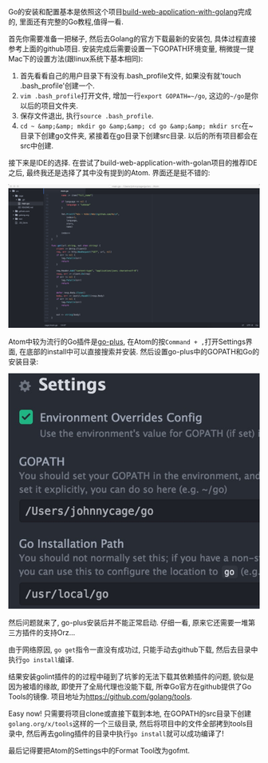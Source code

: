 <p>Go的安装和配置基本是依照这个项目<a href="https://github.com/astaxie/build-web-application-with-golang">build-web-application-with-golang</a>完成的, 里面还有完整的Go教程,值得一看.</p>
<p>首先你需要准备一把梯子, 然后去Golang的官方下载最新的安装包, 具体过程直接参考上面的github项目. 安装完成后需要设置一下GOPATH环境变量, 稍微提一提Mac下的设置方法(跟linux系统下基本相同):</p>
<ol>
<li>首先看看自己的用户目录下有没有.bash_profile文件, 如果没有就&#39;touch .bash_profile&#39;创建一个. </li>
<li><code><span class="hljs-title">vim</span> .bash_profile</code>打开文件, 增加一行<code><span class="hljs-built_in">export</span> GOPATH=~/go</code>, 这边的<code>~/<span class="hljs-keyword">go</span></code>是你以后的项目文件夹.</li>
<li>保存文件退出, 执行<code><span class="hljs-built_in">source</span> .bash_profile</code>.</li>
<li><code><span class="hljs-keyword">cd</span> ~ &amp;amp;&amp;amp; <span class="hljs-built_in">mkdir</span> <span class="hljs-keyword">go</span> &amp;amp;&amp;amp; <span class="hljs-keyword">cd</span> <span class="hljs-keyword">go</span> &amp;amp;&amp;amp; <span class="hljs-built_in">mkdir</span> src</code>在~目录下创建go文件夹, 紧接着在go目录下创建src目录. 
以后的所有项目都会在src中创建.</li>
</ol>
<p>接下来是IDE的选择. 在尝试了build-web-application-with-golan项目的推荐IDE之后, 最终我还是选择了其中没有提到的Atom. 界面还是挺不错的:</p>
<p><img src="images/go-install-and-ide-building-0.png" alt="&#39;&#39;"></p>
<p>Atom中较为流行的Go插件是<a href="https://github.com/joefitzgerald/go-plus">go-plus</a>, 在Atom的按<code><span class="hljs-title">Command</span> + ,</code>打开Settings界面, 
在底部的install中可以直接搜索并安装. 然后设置go-plus中的GOPATH和Go的安装目录:</p>
<p><img src="images/go-install-and-ide-building-1.png" alt="&#39;&#39;"></p>
<p>然后问题就来了, go-plus安装后并不能正常启动. 仔细一看, 原来它还需要一堆第三方插件的支持Orz...</p>
<p>由于网络原因, <code><span class="hljs-keyword">go</span> <span class="hljs-built_in">get</span></code>指令一直没有成功过, 只能手动去github下载, 然后去目录中执行<code>go <span class="hljs-keyword">install</span></code>编译.</p>
<p>结果安装golint插件的的过程中碰到了坑爹的无法下载其依赖插件的问题, 貌似是因为被墙的缘故, 即使开了全局代理也没能下载, 所幸Go官方在github提供了Go Tools的镜像.
项目地址为<a href="https://github.com/golang/tools">https://github.com/golang/tools</a>.</p>
<p>Easy now! 只需要将项目clone或直接下载到本地, 在GOPATH的src目录下创建<code>golang<span class="hljs-preprocessor">.org</span>/<span class="hljs-built_in">x</span>/tools</code>这样的一个三级目录, 然后将项目中的文件全部拷到tools目录中, 
然后再去goling插件的目录中执行<code>go <span class="hljs-keyword">install</span></code>就可以成功编译了!</p>
<p>最后记得要把Atom的Settings中的Format Tool改为gofmt.</p>
